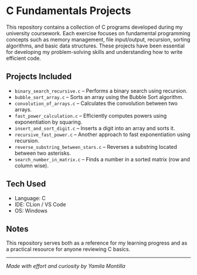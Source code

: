# C Fundamentals Projects

This repository contains a collection of C programs developed during my university coursework. Each exercise focuses on fundamental programming concepts such as memory management, file input/output, recursion, sorting algorithms, and basic data structures. These projects have been essential for developing my problem-solving skills and understanding how to write efficient code.

## Projects Included

- `binary_search_recursive.c` – Performs a binary search using recursion.
- `bubble_sort_array.c` – Sorts an array using the Bubble Sort algorithm.
- `convolution_of_arrays.c` – Calculates the convolution between two arrays.
- `fast_power_calculation.c` – Efficiently computes powers using exponentiation by squaring.
- `insert_and_sort_digit.c` – Inserts a digit into an array and sorts it.
- `recursive_fast_power.c` – Another approach to fast exponentiation using recursion.
- `reverse_substring_between_stars.c` – Reverses a substring located between two asterisks.
- `search_number_in_matrix.c` – Finds a number in a sorted matrix (row and column wise).

## Tech Used

- Language: C
- IDE: CLion / VS Code
- OS: Windows

## Notes

This repository serves both as a reference for my learning progress and as a practical resource for anyone reviewing C basics.

---
*Made with effort and curiosity by Yamila Montilla*
